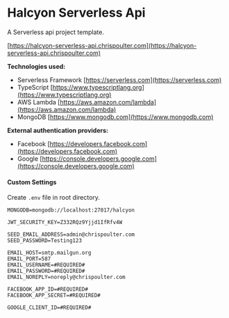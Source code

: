 # Halcyon Serverless Api

A Serverless api project template.

[https://halcyon-serverless-api.chrispoulter.com](https://halcyon-serverless-api.chrispoulter.com)

**Technologies used:**

-   Serverless Framework
    [https://serverless.com](https://serverless.com)
-   TypeScript
    [https://www.typescriptlang.org](https://www.typescriptlang.org)
-   AWS Lambda
    [https://aws.amazon.com/lambda](https://aws.amazon.com/lambda)
-   MongoDB
    [https://www.mongodb.com](https://www.mongodb.com)

**External authentication providers:**

-   Facebook
    [https://developers.facebook.com](https://developers.facebook.com)
-   Google
    [https://console.developers.google.com](https://console.developers.google.com)

#### Custom Settings

Create `.env` file in root directory.

```
MONGODB=mongodb://localhost:27017/halcyon

JWT_SECURITY_KEY=Z332RQz9Yjjd1IfRfv4W

SEED_EMAIL_ADDRESS=admin@chrispoulter.com
SEED_PASSWORD=Testing123

EMAIL_HOST=smtp.mailgun.org
EMAIL_PORT=587
EMAIL_USERNAME=#REQUIRED#
EMAIL_PASSWORD=#REQUIRED#
EMAIL_NOREPLY=noreply@chrispoulter.com

FACEBOOK_APP_ID=#REQUIRED#
FACEBOOK_APP_SECRET=#REQUIRED#

GOOGLE_CLIENT_ID=#REQUIRED#
```
